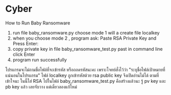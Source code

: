 # Cyber
How to Run Baby Ransomware

1. run file baby_ransomware.py choose mode 1 will a create file localkey
2. when you choose mode 2 , program ask: Paste RSA Private Key and Press Enter:
3. copy private key in file baby_ransomware_test.py past in command line click Enter
4. program run successfully

โปรแกรมจะไม่ถามชื่อไฟล์ที่จะเข้ารหัส หรือถอดรหัสนะคะ เพราะโจทย์สั่งไว้ว่า "ระบุชื่อไฟล์เป้าหมายที่แน่นอนในโปรแกรม"
ไฟล์ localkey ถูกเข้ารหัสด้วย rsa public key จึงเปิดอ่านไม่ได้ ตามที่เข้าใจนะ
ในนี้ใส่ RSA ไปในไฟล์ baby_ransomware_test.py คือสร้างแล้วนะ รู้ pv key และ pb key แล้ว เลยจับวาง แต่เดี๋ยวลองแก้ใหม่
